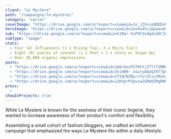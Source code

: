 ```yaml
---
client: "Le Mystère"
path: "/campaigns/le-mystere/"
category: "social"
coverImage: "https://drive.google.com/uc?export=view&id=1o_jZUvioQQEDokOoI2NDELaqwrovYKrh"
heroImage: "https://drive.google.com/uc?export=view&id=1ox4u4VcjDpwavm50nMUAM9xz_4waNmcr"
sub: "https://drive.google.com/uc?export=view&id=h1Rmr-6iP9CVvdqds46C1kLxK2xRFAXUZs"
subType: "image"
stats:
  - Four (4) Influencers (1 x Rising Tier, 3 x Micro Tier)
  - Eight (8) pieces of content (1 x Post + 1 x Story w/ Swipe Up)
  - Over 10,000 organic impressions
posts:
  - "https://drive.google.com/uc?export=view&id=1AQrAxxPS76hYjITTJl5MB6VMaO-eM1Bo"
  - "https://drive.google.com/uc?export=view&id=1hiHN9-_o1aryAOpQZ9T7p6Yg4Z3--T6B"
  - "https://drive.google.com/uc?export=view&id=1T28CN3NyrvTxrZtzx3MsGo7I9_LXYR2N"
  - "https://drive.google.com/uc?export=view&id=12KVprP3pvswZGRb0ZMgRWB799K8hlBeL"
press:
  -
showInProjects: true
---
```


While Le Mystere is known for the sexiness of their iconic lingerie, they wanted to increase awareness of their product's comfort and flexibility.

Assembling a small cohort of fashion bloggers, we crafted an influencer campaign that emphasized the ways Le Mystere fits within a daily lifestyle.
